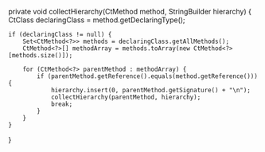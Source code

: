private void collectHierarchy(CtMethod<?> method, StringBuilder hierarchy) {
    CtClass<?> declaringClass = method.getDeclaringType();

    if (declaringClass != null) {
        Set<CtMethod<?>> methods = declaringClass.getAllMethods();
        CtMethod<?>[] methodArray = methods.toArray(new CtMethod<?>[methods.size()]);

        for (CtMethod<?> parentMethod : methodArray) {
            if (parentMethod.getReference().equals(method.getReference())) {
                hierarchy.insert(0, parentMethod.getSignature() + "\n");
                collectHierarchy(parentMethod, hierarchy);
                break;
            }
        }
    }
}

